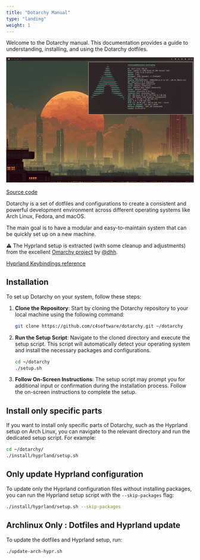 ```yaml
---
title: "Dotarchy Manual"
type: "landing"
weight: 1
---
```


Welcome to the Dotarchy manual. This documentation provides a guide to understanding, installing, and using the Dotarchy dotfiles.

![Screenshot](./screenshot.jpg)

[Source code](https://github.com/c4software/dotarchy)

Dotarchy is a set of dotfiles and configurations to create a consistent and powerful development environment across different operating systems like Arch Linux, Fedora, and macOS.

The main goal is to have a modular and easy-to-maintain system that can be quickly set up on a new machine.

⚠️ The Hyprland setup is extracted (with some cleanup and adjustments) from the excellent [Omarchy project](https://omarchy.org/) by [@dhh](https://github.com/dhh).

[Hyprland Keybindings reference](./docs/keybindings/)

## Installation

To set up Dotarchy on your system, follow these steps:

1. **Clone the Repository**: Start by cloning the Dotarchy repository to your local machine using the following command:

   ```bash
   git clone https://github.com/c4software/dotarchy.git ~/dotarchy
   ```

2. **Run the Setup Script**: Navigate to the cloned directory and execute the setup script. This script will automatically detect your operating system and install the necessary packages and configurations.

   ```bash
   cd ~/dotarchy
   ./setup.sh
   ```

3. **Follow On-Screen Instructions**: The setup script may prompt you for additional input or confirmation during the installation process. Follow the on-screen instructions to complete the setup.

## Install only specific parts

If you want to install only specific parts of Dotarchy, such as the Hyprland setup on Arch Linux, you can navigate to the relevant directory and run the dedicated setup script. For example:

```bash
cd ~/dotarchy/
./install/hyprland/setup.sh
```

## Only update Hyprland configuration

To update only the Hyprland configuration files without installing packages, you can run the Hyprland setup script with the `--skip-packages` flag:

```bash
./install/hyprland/setup.sh --skip-packages
```

## Archlinux Only : Dotfiles and Hyprland update

To update the dotfiles and Hyprland setup, run:

```bash
./update-arch-hypr.sh
```
